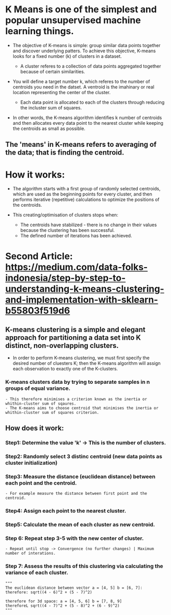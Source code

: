 # K Means is one of the simplest and popular unsupervised machine learning things.

- The objective of K-means is simple: group similar data points together and discover underlying patters. To achieve this objective, K-means looks for a fixed number (k) of clusters in a dataset. 
    - A cluster referes to a collection of data points aggregated together because of certain similarities.

- You will define a target number k, which referes  to the number of centroids you need in the datset. A ventroid is the imahinary or real location representing the center of the cluster.
    - Each data point is allocated to each of the clusters through reducing the incluster sum of squares.

- In other words, the K-means algorithm identifies k number of centroids and then allocates every data point to the nearest cluster while keeping the centroids as small as possible.

## The 'means' in K-means refers to averaging of the data; that is finding the centroid.

# How it works:
- The algorithm starts with a first group of randomly selected centroids, which are used as the beginning points for every cluster, and then performs iterative (repetitive) calculations to optimize the positions of the centroids.

- This creating/optimisation of clusters stops when:
    - The centroids have stabilized - there is no change in their values because the clustering has been successful.
    - The defined number of iterations has been achieved.


# Second Article: https://medium.com/data-folks-indonesia/step-by-step-to-understanding-k-means-clustering-and-implementation-with-sklearn-b55803f519d6

## K-means clustering is a simple and elegant approach for partitioning a data set into K distinct, non-overlapping clusters.
- In order to perform K-means clustering, we must first specify the desired number of cluesters K; then the K-means algorithm will assign each observation to exactly one of the K-clusters.

### K-means clusters data by trying to separate samples in n groups of equal variance.
    - This therefore minimises a criterion known as the inertia or whithin-cluster sum of sqaures.
    - The K-means aims to choose centroid that minimises the inertia or whithin-cluster sum of squares criterion.

## How does it work:
### Step1: Determine the value 'k' -> This is the number of clusters.
### Step2: Randomly select 3 distinc centroid (new data points as cluster initialization)
### Step3: Measure the distance (euclidean distance) between each point and the centroid. 
    - For example measure the distance between first point and the centroid.
### Step4: Assign each point to the nearest cluster.
### Step5: Calculate the mean of each cluster as new centroid.
### Step 6: Repeat step 3-5 with the new center of cluster.
    - Repeat until stop -> Convergence (no further changes) | Maximum number of interations.
### Step 7: Assess the results of this clustering via calculating the variance of each cluster.

    """
    The euclidean distance between vector a = [4, 5] b = [6, 7]:
    therefore: sqrt((4 - 6)^2 + (5 - 7)^2)

    therefore for 3d space: a = [4, 5, 6] b = [7, 8, 9]
    thereforeL sqrt((4 - 7)^2 + (5 - 8)^2 + (6 - 9)^2)
    """
